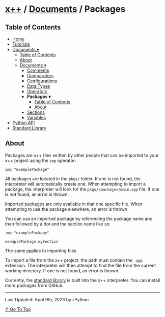 # [x++](../../README.md) / [Documents](../documents.md) / Packages

## Table of Contents

- [Home](../../README.md)
- [Tutorials](../tutorials.md)
- [Documents ▾](../documents.md)
    - [Table of Contents](../documents.md#table-of-contents)
    - [About](../documents.md#about)
    - [Documents ▾](../documents.md#documents)
        - [Comments](./comments.md)
        - [Comparators](./comparators.md)
        - [Configurations](./configurations.md)
        - [Data Types](./dataTypes.md)
        - [Operators](./operators.md)
        - **Packages ▾**
            - [Table of Contents](#table-of-contents)
            - [About](#about)
        - [Sections](./sections.md)
        - [Variables](./variables.md)
- [Python API](../pythonAPI.md)
- [Standard Library](../standardLibrary.md)

## About

Packages are x++ files written by other people that can be imported to your x++ project using the `imp` operator:

```xt
imp "examplePackage"
```

All packages are located in the `pkgs/` folder. If one is not found, the interpreter will automatically create one. When attempting to import a package, the interpreter will look for the `pkgs/<package>/main.xpp` file. If one is not found, an error is thrown.

Imported packages are only available in that one specific file. When attempting to use the package elsewhere, an error is thrown.

You can use an imported package by referencing the package name and then followed by a dot and the section name like so:

```xt
imp "examplePackage"

examplePackage.mySection
```

The same applies to importing files.

To import a file from the x++ project, the path must contain the `.xpp` extension. The interpreter will then attempt to find the file from the current working directory. If one is not found, an error is thrown.

Currently, the [standard library](../standardLibrary.md) is built into the x++ interpreter. You can install more packages from GitHub.

---

Last Updated: April 9th, 2023 by iiPython

[↑ Go To Top](#x--documents--packages)